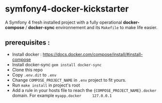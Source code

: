 # symfony4-docker-kickstarter
A Symfony 4 fresh installed project with a fully operational **docker-compose** / **docker-sync** environnement and its `Makefile` to make life easier.

## prerequisites : 
 * Install docker : https://docs.docker.com/compose/install/#install-compose 
 * Install docker-sync `gem install docker-sync`
 * Clone this repo
 * Copy `.env.dit` to `.env`
 * Change `COMPOSE_PROJECT_NAME` in `.env` project to fit yours.
 * Run `make install` in project's root
 * Add a rule in your hosts file to reach the `{COMPOSE_PROJECT_NAME}.docker` domain. For example `myapp.docker     127.0.0.1` 
 
 

 
